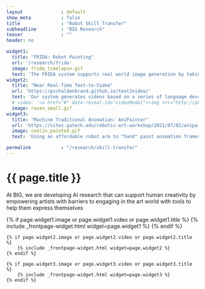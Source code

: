 ```yaml
---
layout              : default
show_meta           : false
title               : "Robot Skill Transfer"
subheadline         : "BIG Research"
teaser              : ""
header: no

widget1:
  title: "FRIDA: Robot Painting"
  url: '/research/frida'
  image: frida_timelapse.gif
  text: 'The FRIDA system supports real world image generation by taking inspiration from a human artist in multiple modalities and responds to noisy, stochastic execution with perception and replanning.'
widget2:
  title: "Near Real-Time Text-to-Video"
  url: 'https://pschaldenbrand.github.io/text2video/'
  text: 'Our system generates videos based on a series of language descriptions.'
  # video: '<a href="#" data-reveal-id="videoModal"><img src="http://phlow.github.io/feeling-responsive/images/start-video-feeling-responsive-302x182.jpg" width="302" height="182" alt=""/></a>'
  image: raven_small.gif
widget3:
  title: "Machine Traditional Animation: AniPainter"
  url: 'https://sites.gatech.edu/robotic-art-workshop/2021/07/02/anipainter/'
  image: coolin_painted.gif
  text: 'Using an affordable robot arm to "hand" paint animation frames.'

permalink           : "/research/skill-transfer"
---
```


<div class="row">
    <h1>{{ page.title }}</h1>
    <p>At BIG, we are developing AI research that can support human creativity by empowering artists with barriers to engaging in the art world with tools to help them express themselves</p>
</div>

<div class="row t60">
    {% if page.widget1.image or page.widget1.video or page.widget1.title %}
        {% include _frontpage-widget.html widget=page.widget1 %}
    {% endif %}

    {% if page.widget2.image or page.widget2.video or page.widget2.title %}
        {% include _frontpage-widget.html widget=page.widget2 %}
    {% endif %}

    {% if page.widget3.image or page.widget3.video or page.widget3.title %}
        {% include _frontpage-widget.html widget=page.widget3 %}
    {% endif %}
</div><!-- /.row -->

